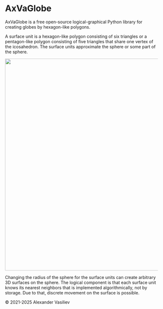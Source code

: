 # AxVaGlobe
AxVaGlobe is a free open-source logical-graphical Python library for creating globes by hexagon-like polygons.

A surface unit is a hexagon-like polygon consisting of six triangles or a pentagon-like polygon consisting of five triangles that share one vertex of the icosahedron. The surface units approximate the sphere or some part of the sphere. 

<img src="https://user-images.githubusercontent.com/85578981/127783633-d5dc5e1b-57e8-426b-ae48-cb57790e715e.png" data-canonical-src="https://user-images.githubusercontent.com/85578981/127783633-d5dc5e1b-57e8-426b-ae48-cb57790e715e.png" width="700"/>

Changing the radius of the sphere for the surface units can create arbitrary 3D surfaces on the sphere. The logical component is that each surface unit knows its nearest neighbors that is implemented algorithmically, not by storage. Due to that, discrete movement on the surface is possible.

© 2021-2025 Alexander Vasiliev
